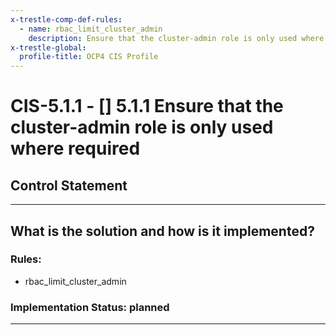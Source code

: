```yaml
---
x-trestle-comp-def-rules:
  - name: rbac_limit_cluster_admin
    description: Ensure that the cluster-admin role is only used where required
x-trestle-global:
  profile-title: OCP4 CIS Profile
---
```


# CIS-5.1.1 - \[\] 5.1.1 Ensure that the cluster-admin role is only used where required

## Control Statement

______________________________________________________________________

## What is the solution and how is it implemented?

<!-- For implementation status enter one of: implemented, partial, planned, alternative, not-applicable -->

<!-- Note that the list of rules under ### Rules: is read-only and changes will not be captured after assembly to JSON -->

### Rules:

  - rbac_limit_cluster_admin

### Implementation Status: planned

______________________________________________________________________

